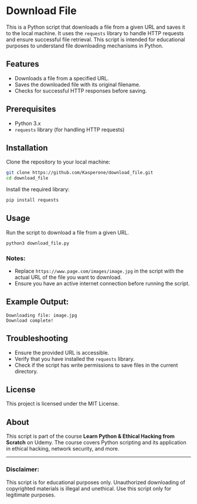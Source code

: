 
# Download File

This is a Python script that downloads a file from a given URL and saves it to the local machine. It uses the `requests` library to handle HTTP requests and ensure successful file retrieval. This script is intended for educational purposes to understand file downloading mechanisms in Python.

## Features
- Downloads a file from a specified URL.
- Saves the downloaded file with its original filename.
- Checks for successful HTTP responses before saving.

## Prerequisites
- Python 3.x
- `requests` library (for handling HTTP requests)

## Installation
Clone the repository to your local machine:

```bash
git clone https://github.com/Kasperone/download_file.git
cd download_file
```

Install the required library:

```bash
pip install requests
```

## Usage
Run the script to download a file from a given URL.

```bash
python3 download_file.py
```

### Notes:
- Replace `https://www.page.com/images/image.jpg` in the script with the actual URL of the file you want to download.
- Ensure you have an active internet connection before running the script.

## Example Output:

```
Downloading file: image.jpg
Download complete!
```

## Troubleshooting
- Ensure the provided URL is accessible.
- Verify that you have installed the `requests` library.
- Check if the script has write permissions to save files in the current directory.

## License
This project is licensed under the MIT License.

## About
This script is part of the course **Learn Python & Ethical Hacking from Scratch** on Udemy. The course covers Python scripting and its application in ethical hacking, network security, and more.

---

### Disclaimer:
This script is for educational purposes only. Unauthorized downloading of copyrighted materials is illegal and unethical. Use this script only for legitimate purposes.